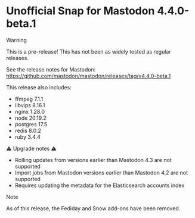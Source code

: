 # Unofficial Snap for Mastodon 4.4.0-beta.1

> [!WARNING]
> This is a pre-release! This has not been as widely tested as regular releases.

See the release notes for Mastodon: https://github.com/mastodon/mastodon/releases/tag/v4.4.0-beta.1

This release also includes:

* ffmpeg 7.1.1
* libvips 8.16.1
* nginx 1.28.0
* node 20.19.2
* postgres 17.5
* redis 8.0.2
* ruby 3.4.4

⚠️ Upgrade notes ⚠️

* Rolling updates from versions earlier than Mastodon 4.3 are not supported
* Import jobs from Mastodon versions earlier than Mastodon 4.2 are not supported
* Requires updating the metadata for the Elasticsearch accounts index

> [!NOTE]
> As of this release, the Fediday and Snow add-ons have been removed.
